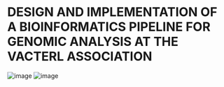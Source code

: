 # DESIGN AND IMPLEMENTATION OF A BIOINFORMATICS PIPELINE FOR GENOMIC ANALYSIS AT THE VACTERL ASSOCIATION

![image](https://github.com/polmoreno/test-streamlit-b/assets/62899431/6721f35e-ae8d-4eac-bd88-d35f9fce42aa)
![image](https://github.com/polmoreno/test-streamlit-b/assets/62899431/e970a3a6-7ffa-49e1-852a-2bf63cddbbbc)

